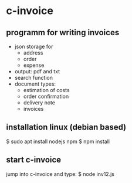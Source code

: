 # c-invoice
programm for writing invoices
---
- json storage for  
    + address
    + order
    + expense
- output: pdf and txt
- search function
- document types:
    + estimation of costs
    + order confirmation
    + delivery note
    + invoices


installation linux (debian based)
---
$ sudo apt install nodejs npm
$ npm install


start c-invoice
---
jump into c-invoice and type:
$ node inv12.js

